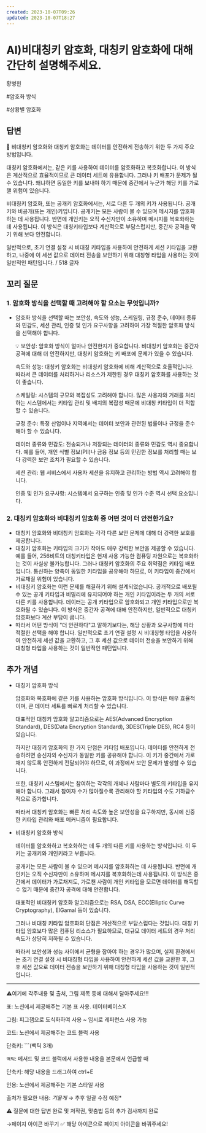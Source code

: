 ```yaml
---
created: 2023-10-07T09:26
updated: 2023-10-07T18:27
---
```

# AI)비대칭키 암호화, 대칭키 암호화에 대해 간단히 설명해주세요.

황병헌

#암호화 방식

#상황별 암호화

## 답변

<aside>
📌 비대칭키 암호화와 대칭키 암호화는 데이터를 안전하게 전송하기 위한 두 가지 주요 방법입니다.

대칭키 암호화에서는, 같은 키를 사용하여 데이터를 암호화하고 복호화합니다. 이 방식은 계산적으로 효율적이므로 큰 데이터 세트에 유용합니다. 그러나 키 배포가 문제가 될 수 있습니다. 왜냐하면 동일한 키를 보내야 하기 때문에 중간에서 누군가 해당 키를 가로챌 위험이 있습니다.

비대칭키 암호화, 또는 공개키 암호화에서는, 서로 다른 두 개의 키가 사용됩니다. 공개키와 비공개(또는 개인)키입니다. 공개키는 모든 사람이 볼 수 있으며 메시지를 암호화하는 데 사용됩니다. 반면에 개인키는 오직 수신자만이 소유하며 메시지를 복호화하는 데 사용됩니다. 이 방식은 대칭키타입보다 계산적으로 부담스럽지만, 중간자 공격을 막기 위해 보다 안전합니다.

일반적으로, 초기 연결 설정 시 비대칭 키타입을 사용하여 안전하게 세션 키타입을 교환하고, 나중에 이 세션 값으로 데이터 전송을 보안하기 위해 대칭형 타입을 사용하는 것이 일반적인 패턴입니다. / 518 글자

</aside>

## **꼬리 질문**

### 1. 암호화 방식을 선택할 때 고려해야 할 요소는 무엇입니까?

- 암호화 방식을 선택할 때는 보안성, 속도와 성능, 스케일링, 규정 준수, 데이터 종류와 민감도, 세션 관리, 인증 및 인가 요구사항을 고려하여 가장 적절한 암호화 방식을 선택해야 합니다.
    
    <aside>
    💡 보안성: 암호화 방식이 얼마나 안전한지가 중요합니다. 비대칭키 암호화는 중간자 공격에 대해 더 안전하지만, 대칭키 암호화는 키 배포에 문제가 있을 수 있습니다.
    
    속도와 성능: 대칭키 암호화는 비대칭키 암호화에 비해 계산적으로 효율적입니다. 따라서 큰 데이터를 처리하거나 리소스가 제한된 경우 대칭키 암호화를 사용하는 것이 좋습니다.
    
    스케일링: 시스템의 규모와 복잡성도 고려해야 합니다. 많은 사용자와 거래를 처리하는 시스템에서는 키타입 관리 및 배치의 복잡성 때문에 비대칭 키타입이 더 적합할 수 있습니다.
    
    규정 준수: 특정 산업이나 지역에서는 데이터 보안과 관련된 법률이나 규정을 준수해야 할 수 있습니다.
    
    데이터 종류와 민감도: 전송되거나 저장되는 데이터의 종류와 민감도 역시 중요합니다. 예를 들어, 개인 식별 정보(PII)나 금융 정보 등의 민감한 정보를 처리할 때는 보다 강력한 보안 조치가 필요할 수 있습니다.
    
    세션 관리: 웹 서비스에서 사용자 세션을 유지하고 관리하는 방법 역시 고려해야 합니다.
    
    인증 및 인가 요구사항: 시스템에서 요구하는 인증 및 인가 수준 역시 선택 요소입니다.
    
    </aside>
    

### 2. **대칭키 암호화와 비대칭키 암호화 중 어떤 것이 더 안전한가요?**

- 대칭키 암호화와 비대칭키 암호화는 각각 다른 보안 문제에 대해 더 강력한 보호를 제공합니다.
- 대칭키 암호화는 키타입의 크기가 작아도 매우 강력한 보안을 제공할 수 있습니다. 예를 들어, 256비트의 대칭키타입은 현재 사용 가능한 컴퓨팅 자원으로는 복호화하는 것이 사실상 불가능합니다. 그러나 대칭키 암호화의 주요 취약점은 키타입 배포입니다. 통신하는 양측이 동일한 키타입을 공유해야 하므로, 이 키타입이 중간에서 가로채질 위험이 있습니다.
- 비대칭키 암호화는 이런 문제를 해결하기 위해 설계되었습니다. 공개적으로 배포될 수 있는 공개 키타입과 비밀리에 유지되어야 하는 개인 키타입이라는 두 개의 서로 다른 키를 사용합니다. 데이터는 공개 키타입으로 암호화되고 개인 키타입으로만 복호화될 수 있습니다. 이 방식은 중간자 공격에 대해 안전하지만, 일반적으로 대칭키 암호화보다 계산 부담이 큽니다.
- 따라서 어떤 방식이 "더 안전하다"고 말하기보다는, 해당 상황과 요구사항에 따라 적절한 선택을 해야 합니다. 일반적으로 초기 연결 설정 시 비대칭형 타입을 사용하여 안전하게 세션 값을 교환하고, 그 후 세션 값으로 데이터 전송을 보안하기 위해 대칭형 타입을 사용하는 것이 일반적인 패턴입니다.

## 추가 개념

- 대칭키 암호화 방식
    
    암호화와 복호화에 같은 키를 사용하는 암호화 방식입니다. 이 방식은 매우 효율적이며, 큰 데이터 세트를 빠르게 처리할 수 있습니다.
    
    대표적인 대칭키 암호화 알고리즘으로는 AES(Advanced Encryption Standard), DES(Data Encryption Standard), 3DES(Triple DES), RC4 등이 있습니다.
    
    하지만 대칭키 암호화의 한 가지 단점은 키타입 배포입니다. 데이터를 안전하게 전송하려면 송신자와 수신자가 동일한 키를 공유해야 합니다. 이 키가 중간에서 가로채지 않도록 안전하게 전달되어야 하므로, 이 과정에서 보안 문제가 발생할 수 있습니다.
    
    또한, 대칭키 시스템에서는 참여하는 각각의 개체나 사람마다 별도의 키타입을 유지해야 합니다. 그래서 참여자 수가 많아질수록 관리해야 할 키타입의 수도 기하급수적으로 증가합니다.
    
    따라서 대칭키 암호화는 빠른 처리 속도와 높은 보안성을 요구하지만, 동시에 신중한 키타입 관리와 배포 메커니즘이 필요합니다.
    
- 비대칭키 암호화 방식
    
    데이터를 암호화하고 복호화하는 데 두 개의 다른 키를 사용하는 방식입니다. 이 두 키는 공개키와 개인키라고 부릅니다.
    
    공개키는 모든 사람이 볼 수 있으며 메시지를 암호화하는 데 사용됩니다. 반면에 개인키는 오직 수신자만이 소유하며 메시지를 복호화하는데 사용됩니다. 이 방식은 중간에서 데이터가 가로채져도, 가로챈 사람이 개인 키타입을 모르면 데이터를 해독할 수 없기 때문에 중간자 공격에 대해 안전합니다.
    
    대표적인 비대칭키 암호화 알고리즘으로는 RSA, DSA, ECC(Elliptic Curve Cryptography), ElGamal 등이 있습니다.
    
    그러나 비대칭 키타입 암호화의 단점은 계산적으로 부담스럽다는 것입니다. 대칭 키타입 암호보다 많은 컴퓨팅 리소스가 필요하므로, 대규모 데이터 세트의 경우 처리 속도가 상당히 저하될 수 있습니다.
    
    따라서 보안성과 성능 사이에서 균형을 잡아야 하는 경우가 많으며, 실제 환경에서는 초기 연결 설정 시 비대칭형 타입을 사용하여 안전하게 세션 값을 교환한 후, 그 후 세션 값으로 데이터 전송을 보안하기 위해 대칭형 타입을 사용하는 것이 일반적입니다.
    

---

⚠️여기에 각주내용 및 출처, 그림 제목 등에 대해서 달아주세요!!!

표: 노션에서 제공해주는 기본 표 사용. 데이터베이스X

그림: 피그잼으로 도식화하여 사용 ~ 임시로 레퍼런스 사용 가능

코드: 노션에서 제공해주는 코드 블럭 사용 

단축키: ```(백틱 3개)

`백틱`: 메서드 및 코드 블럭에서 사용한 내용을 본문에서 언급할 때 

단축키: 해당 내용을 드래그하여 ctrl+E

인용: 노션에서 제공해주는 기본 스타일 사용

출처가 필요한 내용: *기울게* → 추후 일괄 수정 예정*

⚠️ 질문에 대한 답변 완료 및 저작권, 맞춤법 등의 추가 검사까지 완료

→페이지 아이콘 바꾸기 ✅ 해당 아이콘으로 페이지 아이콘을 바꿔주세요!